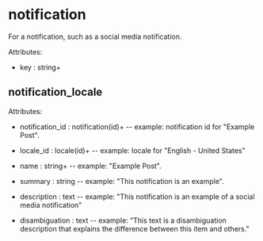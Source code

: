 # notification

For a notification, such as a social media notification.

Attributes:

* key : string+


## notification_locale

Attributes:

* notification_id : notification(id)+ -- example: notification id for "Example Post".

* locale_id : locale(id)+ -- example: locale for "English - United States"

* name : string+ -- example: "Example Post".

* summary : string -- example: "This notification is an example".

* description : text -- example: "This notification is an example of a social media notification"

* disambiguation : text -- example: "This text is a disambiguation description that explains the difference between this item and others."
